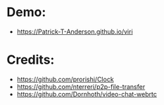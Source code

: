 # Demo:
* https://Patrick-T-Anderson.github.io/viri

# Credits:
* https://github.com/prorishi/Clock
* https://github.com/nterreri/p2p-file-transfer
* https://github.com/Dornhoth/video-chat-webrtc
